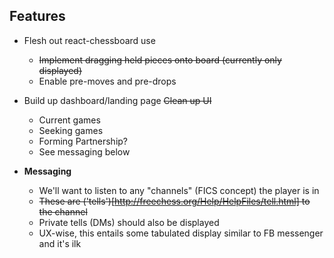
## Features
 * Flesh out react-chessboard use
   * ~~Implement dragging held pieces onto board (currently only displayed)~~
   * Enable pre-moves and pre-drops
 * Build up dashboard/landing page ~~Clean up UI~~
   * Current games
   * Seeking games
   * Forming Partnership?
   * See messaging below

 * **Messaging**
   * We'll want to listen to any "channels" (FICS concept) the player is in
   * ~~These are ('tells')[http://freechess.org/Help/HelpFiles/tell.html] to the channel~~
   * Private tells (DMs) should also be displayed
   * UX-wise, this entails some tabulated display similar to FB messenger and it's ilk
